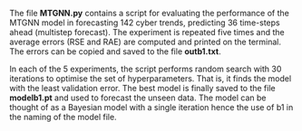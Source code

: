 The file **MTGNN.py** contains a script for evaluating the performance of the MTGNN model in forecasting 142 cyber trends, predicting 36 time-steps ahead (multistep forecast). The experiment is repeated five times and the average errors (RSE and RAE) are computed and printed on the terminal. The errors can be copied and saved to the file **outb1.txt**.

In each of the 5 experiments, the script performs random search with 30 iterations to optimise the set of hyperparameters. That is, it finds the model with the least validation error. The best model is finally saved to the file **modelb1.pt** and used to forecast the unseen data. The model can be thought of as a Bayesian model with a single iteration hence the use of b1 in the naming of the model file.
